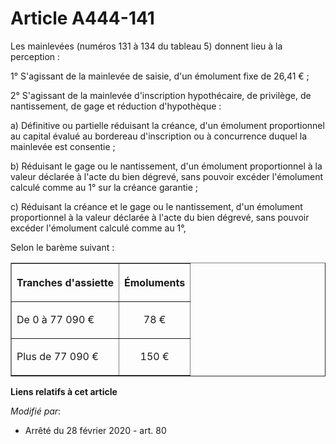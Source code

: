 # Article A444-141

Les mainlevées (numéros 131 à 134 du tableau 5) donnent lieu à la perception :

1° S'agissant de la mainlevée de saisie, d'un émolument fixe de 26,41 € ;

2° S'agissant de la mainlevée d'inscription hypothécaire, de privilège, de nantissement, de gage et réduction d'hypothèque :

a) Définitive ou partielle réduisant la créance, d'un émolument proportionnel au capital évalué au bordereau d'inscription ou
à concurrence duquel la mainlevée est consentie ;

b) Réduisant le gage ou le nantissement, d'un émolument proportionnel à la valeur déclarée à l'acte du bien dégrevé, sans
pouvoir excéder l'émolument calculé comme au 1° sur la créance garantie ;

c) Réduisant la créance et le gage ou le nantissement, d'un émolument proportionnel à la valeur déclarée à l'acte du bien
dégrevé, sans pouvoir excéder l'émolument calculé comme au 1°,

Selon le barème suivant :

<table border="1">
  <tbody>
    <tr>
      <th>Tranches d'assiette</th>
      <th>

Émoluments</th>
    </tr>
    <tr>
      <td align="left">

De 0 à 77 090 €</td>
      <td align="center">

78 €</td>
    </tr>
    <tr>
      <td align="left">

Plus de 77 090 €</td>
      <td align="center">

150 €</td>
    </tr>
  </tbody>
</table>

**Liens relatifs à cet article**

_Modifié par_:

  - Arrêté du 28 février 2020 - art. 80
